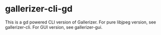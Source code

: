gallerizer-cli-gd
=================

This is a gd powered CLI version of Gallerizer. For pure libjpeg version, see gallerizer-cli. For GUI version, see gallerizer-gui.
